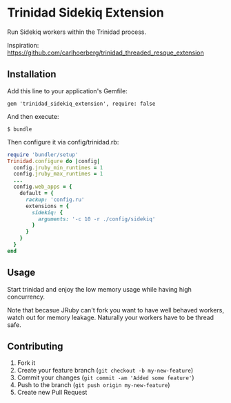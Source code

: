 # Trinidad Sidekiq Extension

Run Sidekiq workers within the Trinidad process.

Inspiration: https://github.com/carlhoerberg/trinidad_threaded_resque_extension

## Installation

Add this line to your application's Gemfile:

    gem 'trinidad_sidekiq_extension', require: false

And then execute:

    $ bundle

Then configure it via config/trinidad.rb:

```ruby
require 'bundler/setup'
Trinidad.configure do |config|
  config.jruby_min_runtimes = 1
  config.jruby_max_runtimes = 1
  ...
  config.web_apps = {
    default = {
      rackup: 'config.ru'
      extensions = {
        sidekiq: {
          arguments: '-c 10 -r ./config/sidekiq'
        }
      }
    }
  }
end
```

## Usage

Start trinidad and enjoy the low memory usage while having high concurrency.

Note that becasue JRuby can't fork you want to have well behaved workers, watch out for memory leakage. Naturally your workers have to be thread safe.

## Contributing

1. Fork it
2. Create your feature branch (`git checkout -b my-new-feature`)
3. Commit your changes (`git commit -am 'Added some feature'`)
4. Push to the branch (`git push origin my-new-feature`)
5. Create new Pull Request

